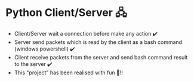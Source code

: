 <h1>Python Client/Server 🖧</h1>
<ul>
  <li>Client/Server wait a connection before make any action ✔️</li>
  <li>Server send packets which is read by the client as a bash command (windows powershell) ✔️</li>
  <li>Client receive packets from the server and send bash command result to the server ✔️</li>
  <li>This "project" has been realised with fun 🐼!!</li>
</ul>
